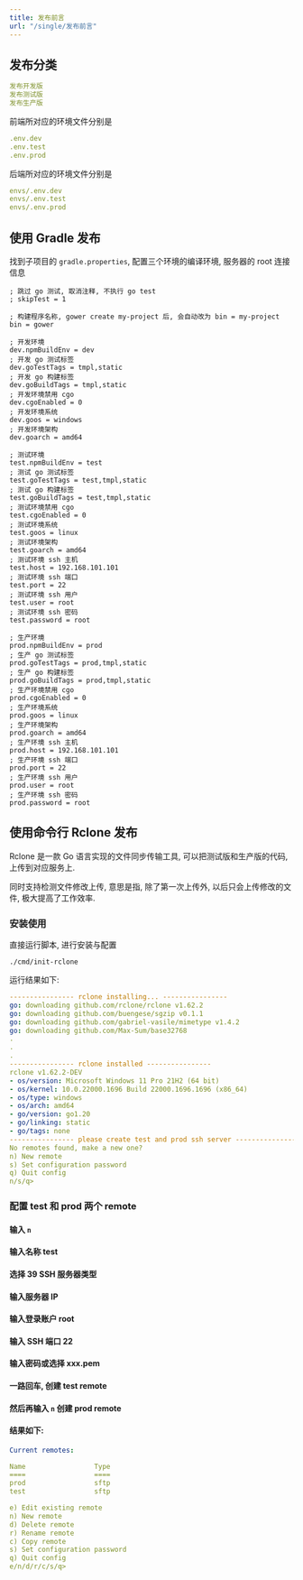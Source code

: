 ```yaml
---
title: 发布前言
url: "/single/发布前言"
---
```


## 发布分类

```yaml
发布开发版
发布测试版
发布生产版
```

前端所对应的环境文件分别是

```yaml
.env.dev
.env.test
.env.prod
```

后端所对应的环境文件分别是

```yaml
envs/.env.dev
envs/.env.test
envs/.env.prod
```

## 使用 Gradle 发布

找到子项目的 `gradle.properties`, 配置三个环境的编译环境, 服务器的 root 连接信息

```env
; 跳过 go 测试, 取消注释, 不执行 go test
; skipTest = 1

; 构建程序名称, gower create my-project 后, 会自动改为 bin = my-project
bin = gower

; 开发环境
dev.npmBuildEnv = dev
; 开发 go 测试标签
dev.goTestTags = tmpl,static
; 开发 go 构建标签
dev.goBuildTags = tmpl,static
; 开发环境禁用 cgo
dev.cgoEnabled = 0
; 开发环境系统
dev.goos = windows
; 开发环境架构
dev.goarch = amd64

; 测试环境
test.npmBuildEnv = test
; 测试 go 测试标签
test.goTestTags = test,tmpl,static
; 测试 go 构建标签
test.goBuildTags = test,tmpl,static
; 测试环境禁用 cgo
test.cgoEnabled = 0
; 测试环境系统
test.goos = linux
; 测试环境架构
test.goarch = amd64
; 测试环境 ssh 主机
test.host = 192.168.101.101
; 测试环境 ssh 端口
test.port = 22
; 测试环境 ssh 用户
test.user = root
; 测试环境 ssh 密码
test.password = root

; 生产环境
prod.npmBuildEnv = prod
; 生产 go 测试标签
prod.goTestTags = prod,tmpl,static
; 生产 go 构建标签
prod.goBuildTags = prod,tmpl,static
; 生产环境禁用 cgo
prod.cgoEnabled = 0
; 生产环境系统
prod.goos = linux
; 生产环境架构
prod.goarch = amd64
; 生产环境 ssh 主机
prod.host = 192.168.101.101
; 生产环境 ssh 端口
prod.port = 22
; 生产环境 ssh 用户
prod.user = root
; 生产环境 ssh 密码
prod.password = root

```

## 使用命令行 Rclone 发布

Rclone 是一款 Go 语言实现的文件同步传输工具, 可以把测试版和生产版的代码, 上传到对应服务上.

同时支持检测文件修改上传, 意思是指, 除了第一次上传外, 以后只会上传修改的文件, 极大提高了工作效率.

### 安装使用

直接运行脚本, 进行安装与配置

```shell
./cmd/init-rclone
```

运行结果如下:

```yaml
---------------- rclone installing... ----------------
go: downloading github.com/rclone/rclone v1.62.2
go: downloading github.com/buengese/sgzip v0.1.1
go: downloading github.com/gabriel-vasile/mimetype v1.4.2
go: downloading github.com/Max-Sum/base32768
.
.
.
---------------- rclone installed ----------------
rclone v1.62.2-DEV
- os/version: Microsoft Windows 11 Pro 21H2 (64 bit)
- os/kernel: 10.0.22000.1696 Build 22000.1696.1696 (x86_64)
- os/type: windows
- os/arch: amd64
- go/version: go1.20
- go/linking: static
- go/tags: none
---------------- please create test and prod ssh server ----------------
No remotes found, make a new one?
n) New remote
s) Set configuration password
q) Quit config
n/s/q> 
```

### 配置 test 和 prod 两个 remote

#### 输入 `n`
#### 输入名称 test
#### 选择 39 SSH 服务器类型
#### 输入服务器 IP
#### 输入登录账户 root
#### 输入 SSH 端口 22
#### 输入密码或选择 xxx.pem
#### 一路回车, 创建 test remote
#### 然后再输入 `n` 创建 prod remote

#### 结果如下:
```yaml
Current remotes:

Name                 Type
====                 ====
prod                 sftp
test                 sftp

e) Edit existing remote
n) New remote
d) Delete remote
r) Rename remote
c) Copy remote
s) Set configuration password
q) Quit config
e/n/d/r/c/s/q>
```

